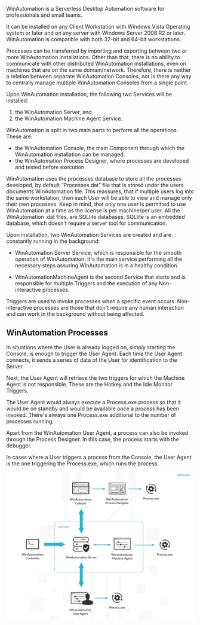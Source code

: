 WinAutomation is a Serverless Desktop Automation software for professionals and small teams. 

It can be installed on any Client Workstation with Windows Vista Operating system or later and on any server with Windows Server 2008 R2 or later. WinAutomation is compatible with both 32-bit and 64-bit workstations.

Processes can be transferred by importing and exporting between two or more WinAutomation installations. Other than that, there is  no ability to communicate with other distributed WinAutomation installations, even on machines that are on the same domain/network. Therefore, there is neither a relation between separate WinAutomation Consoles, nor is there any way to centrally manage multiple WinAutomation Consoles from a single point. 

Upon WinAutomation installation, the following two Services will be installed: 

1.	the WinAutomation Server, and 
1.	the WinAutomation Machine Agent Service. 

WinAutomation is split in two main parts to perform all the operations. These are: 

* the WinAutomation Console, the main Component through which the WinAutomation installation can be managed.
* the WinAutomation Process Designer, where processes are developed and tested before execution

WinAutomation uses the processes database to store all the processes developed, by default “Processes.dat” file that is stored under the users documents WinAutomation file. This reassures, that if multiple users log into the same workstation, then each User will be able to view and manage only their own processes. Keep in mind, that only one user is permitted to use WinAutomation at a time as the license is per machine/per user. All the WinAutomation .dat files, are SQLlite databases. SQLlite is an embedded database, which doesn't require a server tool for communication.  

Upon installation, two WinAutomation Services are created and are constantly running in the background:

* WinAutomation Server Service, which is responsible for the smooth operation of WinAutomation. It's the main service performing all the necessary steps assuring WinAutomation is in a healthy condition.

* WinAutomationMachineAgent is the second Service that starts and is responsible for multiple Triggers and the execution of any Non-interactive processes.

Triggers are used to invoke processes when a specific event occurs. Non-interactive processes are those that don't require any human interaction and can work in the background without being affected.

## WinAutomation Processes 

In situations where the User is already logged on, simply starting the Console, is enough to trigger the User Agent. Each time the User Agent connects, it sends a series of data of the User for identification to the Server.

 Next, the User Agent will retrieve the two triggers for which the Machine Agent is not responsible. These are the Hotkey and the Idle Monitor Triggers.

The User Agent would always execute a Process.exe process so that it would be on standby and would be available once a process has been invoked. There's always one Process.exe additional to the number of processes running. 

Apart from the WinAutomation User Agent, a process can also be invoked through the Process Designer. In this case, the process starts with the debugger.  

 In cases where a User triggers a process from the Console, the User Agent is the one triggering the Process.exe, which runs the process.
 
 ![processes diagram](..\media\processes-diagram.png)